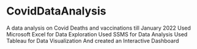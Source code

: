# CovidDataAnalysis

A data analysis on Covid Deaths and vaccinations till January 2022
Used Microsoft Excel for Data Exploration 
Used SSMS for Data Analysis
Used Tableau for Data Visualization
And created an Interactive Dashboard
